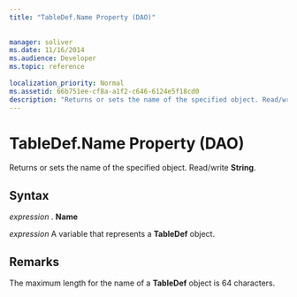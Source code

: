```yaml
---
title: "TableDef.Name Property (DAO)"
 
 
manager: soliver
ms.date: 11/16/2014
ms.audience: Developer
ms.topic: reference
  
localization_priority: Normal
ms.assetid: 66b751ee-cf8a-a1f2-c646-6124e5f18cd0
description: "Returns or sets the name of the specified object. Read/write String ."
---
```


# TableDef.Name Property (DAO)

Returns or sets the name of the specified object. Read/write **String**. 
  
## Syntax

 *expression*  . **Name**
  
 *expression*  A variable that represents a **TableDef** object. 
  
## Remarks

The maximum length for the name of a **TableDef** object is 64 characters. 
  

